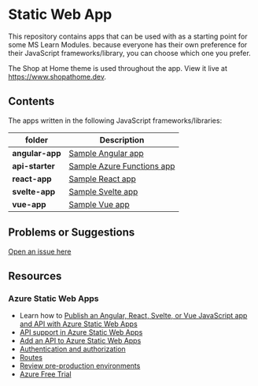 # Static Web App

This repository contains apps that can be used with as a starting point for some MS Learn Modules. because everyone has their own preference for their JavaScript frameworks/library, you can choose which one you prefer.

The Shop at Home theme is used throughout the app. View it live at <https://www.shopathome.dev>.

## Contents

The apps written in the following JavaScript frameworks/libraries:

| folder          | Description                                                                           |
| --------------- | ------------------------------------------------------------------------------------- |
| **angular-app** | [Sample Angular app](https://github.com/johnpapa/b20/blob/master/angular-app)         |
| **api-starter** | [Sample Azure Functions app](https://github.com/johnpapa/b20/blob/master/api-starter) |
| **react-app**   | [Sample React app](https://github.com/johnpapa/b20/blob/master/react-app)             |
| **svelte-app**  | [Sample Svelte app](https://github.com/johnpapa/b20/blob/master/svelte-app)           |
| **vue-app**     | [Sample Vue app](https://github.com/johnpapa/b20/blob/master/vue-app)                 |

## Problems or Suggestions

[Open an issue here](https://github.com/johnpapa/b20/issues)

## Resources

### Azure Static Web Apps

- Learn how to [Publish an Angular, React, Svelte, or Vue JavaScript app and API with Azure Static Web Apps](https://docs.microsoft.com/learn/modules/publish-app-service-static-web-app-api?wt.mc_id=staticwebapp-github-jopapa)
- [API support in Azure Static Web Apps](https://docs.microsoft.com/azure/static-web-apps/apis?wt.mc_id=staticwebapp-github-jopapa)
- [Add an API to Azure Static Web Apps](https://docs.microsoft.com/azure/static-web-apps/add-api?wt.mc_id=staticwebapp-github-jopapa)
- [Authentication and authorization](https://docs.microsoft.com/azure/static-web-apps/authentication-authorization?wt.mc_id=staticwebapp-github-jopapa)
- [Routes](https://docs.microsoft.com/azure/static-web-apps/routes?wt.mc_id=staticwebapp-github-jopapa)
- [Review pre-production environments](https://docs.microsoft.com/azure/static-web-apps/review-publish-pull-requests?wt.mc_id=staticwebapp-github-jopapa)
- [Azure Free Trial](https://azure.microsoft.com/free/?wt.mc_id=staticwebapp-github-jopapa)

